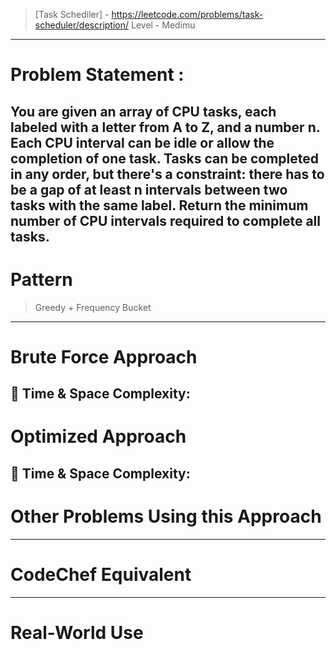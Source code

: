 > [Task Schediler] - https://leetcode.com/problems/task-scheduler/description/
> Level - Medimu
--------------------------------------------------------------------------------------------------------------------------------------
# Problem Statement : 

You are given an array of CPU tasks, each labeled with a letter from A to Z, and a number n. Each CPU interval can be idle or allow the completion of one task. Tasks can be completed in any order, but there's a constraint: there has to be a gap of at least n intervals between two tasks with the same label.
Return the minimum number of CPU intervals required to complete all tasks.
--------------------------------------------------------------------------------------------------------------------------------------
# Pattern
> Greedy + Frequency Bucket
--------------------------------------------------------------------------------------------------------------------------------------
# Brute Force Approach

🧠 Time & Space Complexity:
--------------------------------------------------------------------------------------------------------------------------------------
# Optimized Approach

🧠 Time & Space Complexity:
--------------------------------------------------------------------------------------------------------------------------------------
# Other Problems Using this Approach

--------------------------------------------------------------------------------------------------------------------------------------
# CodeChef Equivalent

--------------------------------------------------------------------------------------------------------------------------------------
# Real-World Use

